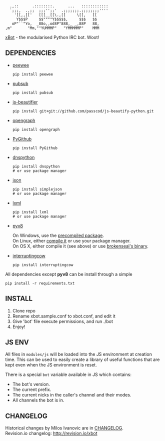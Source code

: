 ```
  .,::      .::::::::.      ...   ::::::::::::
  `;;;,  .,;;  ;;;'';;'  .;;;;;;;.;;;;;;;;''''
    '[[,,[['   [[[__[[\.,[[     \[[,   [[     
     Y$$$P     $$""""Y$$$$$,     $$$   $$     
   oP"``"Yo,  _88o,,od8P"888,_ _,88P   88,    
,m"       "Mm,""YUMMMP"   "YMMMMMP"    MMM    
```


[xBot](//github.com/milosivanovic/xbot) - the modularised Python IRC bot. Woot!

## DEPENDENCIES

- [peewee](http://peewee.readthedocs.org/)
   
   ```
   pip install peewee
   ```

- [pubsub](http://pubsub.sourceforge.net/)
   
   ```
   pip install pubsub
   ```

- [js-beautifier](http://jsbeautifier.org/)
   
   ```
   pip install git+git://github.com/passcod/js-beautify-python.git
   ```

- [opengraph](https://github.com/erikriver/opengraph)
   
   ```
   pip install opengraph
   ```

- [PyGithub](https://github.com/jacquev6/PyGithub)
   
   ```
   pip install PyGithub
   ```

- [dnspython](http://www.dnspython.org/)
   
   ```
   pip install dnspython
   # or use package manager
   ```

- [json](http://simplejson.readthedocs.org)
   
   ```
   pip install simplejson
   # or use package manager
   ```
   
- [lxml](http://lxml.de/)
   
   ```
   pip install lxml
   # or use package manager
   ```

- [pyv8](https://code.google.com/p/pyv8/)
   
   On Windows, use the [precompiled package](https://code.google.com/p/pyv8/downloads/list).  
   On Linux, either [compile it](https://code.google.com/p/pyv8/wiki/HowToBuild) or use your package manager.  
   On OS X, either compile it (see above) or use [brokenseal's binary](https://github.com/brokenseal/PyV8-OS-X).

- [interruptingcow](https://bitbucket.org/evzijst/interruptingcow)

   ```
   pip install interruptingcow
   ```

All dependencies except **pyv8** can be install through a simple

    pip install -r requirements.txt


## INSTALL

1. Clone repo
2. Rename xbot.sample.conf to xbot.conf, and edit it
3. Give 'bot' file execute permissions, and run ./bot
4. Enjoy!


## JS ENV

All files in `modules/js` will be loaded into the JS environment at creation
time. This can be used to easily create a library of useful functions that
are kept even when the JS environment is reset.

There is a special `bot` variable available in JS which contains:

 - The bot's version.
 - The current prefix.
 - The current nicks in the caller's channel and their modes.
 - All channels the bot is in.


## CHANGELOG

Historical changes by Milos Ivanovic are in [CHANGELOG](https://github.com/milosivanonic/xbot/blob/master/CHANGELOG).  
Revision.io changelog: http://revision.io/xbot